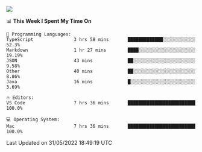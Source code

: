 ![](http://github-profile-summary-cards.vercel.app/api/cards/profile-details?username=kok-s0s&theme=vue)

<!--START_SECTION:waka-->
📊 **This Week I Spent My Time On** 

```text
💬 Programming Languages: 
TypeScript               3 hrs 58 mins       █████████████░░░░░░░░░░░░   52.3% 
Markdown                 1 hr 27 mins        ████░░░░░░░░░░░░░░░░░░░░░   19.19% 
JSON                     43 mins             ██░░░░░░░░░░░░░░░░░░░░░░░   9.58% 
Other                    40 mins             ██░░░░░░░░░░░░░░░░░░░░░░░   8.86% 
Java                     16 mins             █░░░░░░░░░░░░░░░░░░░░░░░░   3.69%

🔥 Editors: 
VS Code                  7 hrs 36 mins       █████████████████████████   100.0%

💻 Operating System: 
Mac                      7 hrs 36 mins       █████████████████████████   100.0%

```


 Last Updated on 31/05/2022 18:49:19 UTC
<!--END_SECTION:waka-->

